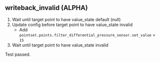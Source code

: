 
## writeback_invalid (ALPHA)

1. Wait until target point to have value_state default (null)
1. Update config before target point to have value_state invalid
    * Add `pointset.points.filter_differential_pressure_sensor.set_value` = `15`
1. Wait until target point to have value_state invalid

Test passed.
